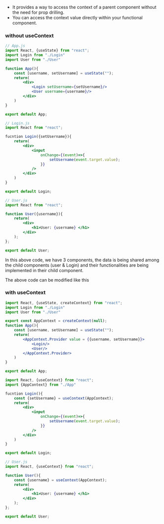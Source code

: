 - It provides a way to access the context of a parent component without the need for prop drilling.
- You can access the context value directly within your functional component.

### without useContext
```jsx
// App.js
import React, {useState} from "react";
import Login from "./Login"
import User from "./User"

function App(){
	const [username, setUsername] = useState("");
	return(
		<div>
			<Login setUsername={setUsername}/>
			<User username={username}/>
		</div>
	)
}

export default App;
```

```jsx
// Login.js
import React from "react";

fucntion Login({setUsername}){
	return(
		<div>
			<input
				onChange={(event)=>{
					setUsername(event.target.value);
				}}
			/>
		</div>
	)
}

export default Login;
```

```jsx
// User.js
import React from "react";

function User({username}){
	return(
		<div>
			<h1>User: {username} </h1>
		</div>
	);
};

export default User;
```
In this above code, we have 3 components, the data is being shared among the child components (user & Login) and their functionalities are being implemented in their child component.

The above code can be modified like this

### with useContext
```jsx
import React, {useState, createContext} from "react";
import Login from "./Login"
import User from "./User"

export const AppContext = createContext(null);
function App(){
	const [username, setUsername] = useState("");
	return(
		<AppContext.Provider value = {{username, setUsername}}>
			<Login/>
			<User/>
		</AppContext.Provider>
	)
}

export default App;
```

```jsx
import React, {useContext} from "react";
import {AppContext} from "./App"

fucntion Login(){
	const {setUsername} = useContext(AppContext);
	return(
		<div>
			<input
				onChange={(event)=>{
					setUsername(event.target.value);
				}}
			/>
		</div>
	)
}

export default Login;
```

```jsx
// User.js
import React, {useContext} from "react";

function User(){
	const {username} = useContext(AppContext);
	return(
		<div>
			<h1>User: {username} </h1>
		</div>
	);
};

export default User;
```